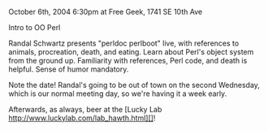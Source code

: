 October 6th, 2004 6:30pm at Free Geek, 1741 SE 10th Ave

Intro to OO Perl

Randal Schwartz presents "perldoc perlboot" live, with references to animals, procreation, death, and eating. Learn about Perl's object system from the ground up. Familiarity with references, Perl code, and death is helpful. Sense of humor mandatory.

Note the date! Randal's going to be out of town on the second Wednesday, which is our normal meeting day, so we're having it a week early. 

Afterwards, as always, beer at the [Lucky Lab http://www.luckylab.com/lab_hawth.html][]!
